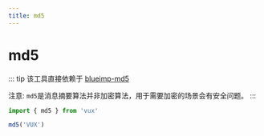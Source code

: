 ```yaml
---
title: md5
---
```


# md5

::: tip
该工具直接依赖于 [blueimp-md5](https://github.com/blueimp/JavaScript-MD5)

注意: `md5`是消息摘要算法并非加密算法，用于需要加密的场景会有安全问题。
:::

``` js
import { md5 } from 'vux'

md5('VUX')
```
